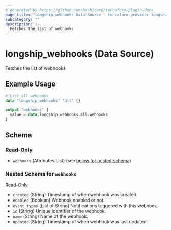 ```yaml
---
# generated by https://github.com/hashicorp/terraform-plugin-docs
page_title: "longship_webhooks Data Source - terraform-provider-longship"
subcategory: ""
description: |-
  Fetches the list of webhooks
---
```


# longship_webhooks (Data Source)

Fetches the list of webhooks

## Example Usage

```terraform
# List all webhooks
data "longship_webhooks" "all" {}

output "webhooks" {
  value = data.longship_webhooks.all.webhooks
}
```

<!-- schema generated by tfplugindocs -->
## Schema

### Read-Only

- `webhooks` (Attributes List) (see [below for nested schema](#nestedatt--webhooks))

<a id="nestedatt--webhooks"></a>
### Nested Schema for `webhooks`

Read-Only:

- `created` (String) Timestamp of when webhook was created.
- `enabled` (Boolean) Webhook enabled or not.
- `event_types` (List of String) Notifications triggered with this webhook.
- `id` (String) Unique identifier of the webhook.
- `name` (String) Name of the webhook.
- `updated` (String) Timestamp of when webhook was last updated.
